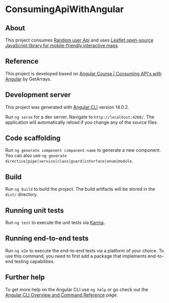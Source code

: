 # ConsumingApiWithAngular

## About

This project consumes [Random user Api](https://randomuser.me) and uses [Leaflet open-source JavaScript library
for mobile-friendly interactive maps](https://leafletjs.com).

## Reference

This project is developed based on [Angular Course | Consuming API's with Angular](https://www.youtube.com/watch?v=05mhsj4XPso) by GetArrays.

## Development server

This project was generated with [Angular CLI](https://github.com/angular/angular-cli) version 14.0.2.

Run `ng serve` for a dev server. Navigate to `http://localhost:4200/`. The application will automatically reload if you change any of the source files.

## Code scaffolding

Run `ng generate component component-name` to generate a new component. You can also use `ng generate directive|pipe|service|class|guard|interface|enum|module`.

## Build

Run `ng build` to build the project. The build artifacts will be stored in the `dist/` directory.

## Running unit tests

Run `ng test` to execute the unit tests via [Karma](https://karma-runner.github.io).

## Running end-to-end tests

Run `ng e2e` to execute the end-to-end tests via a platform of your choice. To use this command, you need to first add a package that implements end-to-end testing capabilities.

## Further help

To get more help on the Angular CLI use `ng help` or go check out the [Angular CLI Overview and Command Reference](https://angular.io/cli) page.
